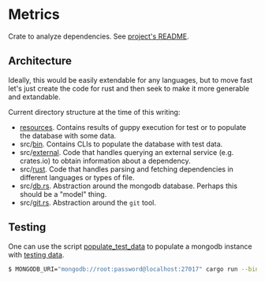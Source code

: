 # Metrics

Crate to analyze dependencies.
See [project's README](../README.md).
## Architecture

Ideally, this would be easily extendable for any languages, but to move fast let's just create the code for rust and then seek to make it more generable and extandable.

Current directory structure at the time of this writing:

* [resources](resources). Contains results of guppy execution for test or to populate the database with some data.
* src/[bin](src/bin). Contains CLIs to populate the database with test data.
* src/[external](src/external). Code that handles querying an external service (e.g. crates.io) to obtain information about a dependency.
* src/[rust](src/rust). Code that handles parsing and fetching dependencies in different languages or types of file.
* src/[db.rs](src/db.rs). Abstraction around the mongodb database. Perhaps this should be a "model" thing.
* src/[git.rs](src/git.rs). Abstraction around the `git` tool.

## Testing

One can use the script [populate_test_data](bin/populate_test_data) to populate a mongodb instance with [testing data](resources/test).

```sh
$ MONGODB_URI="mongodb://root:password@localhost:27017" cargo run --bin populate_test_data
```
